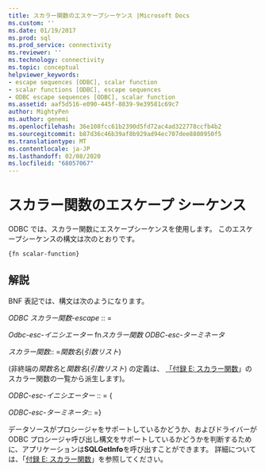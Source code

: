 ```yaml
---
title: スカラー関数のエスケープシーケンス |Microsoft Docs
ms.custom: ''
ms.date: 01/19/2017
ms.prod: sql
ms.prod_service: connectivity
ms.reviewer: ''
ms.technology: connectivity
ms.topic: conceptual
helpviewer_keywords:
- escape sequences [ODBC], scalar function
- scalar functions [ODBC], escape sequences
- ODBC escape sequences [ODBC], scalar function
ms.assetid: aaf5d516-e090-445f-8839-9e39581c69c7
author: MightyPen
ms.author: genemi
ms.openlocfilehash: 36e108fcc61b2390d5fd72ac4ad322778ccfb4b2
ms.sourcegitcommit: b87d36c46b39af8b929ad94ec707dee8800950f5
ms.translationtype: MT
ms.contentlocale: ja-JP
ms.lasthandoff: 02/08/2020
ms.locfileid: "68057067"
---
```

# <a name="scalar-function-escape-sequence"></a>スカラー関数のエスケープ シーケンス
ODBC では、スカラー関数にエスケープシーケンスを使用します。 このエスケープシーケンスの構文は次のとおりです。  
  
```  
{fn scalar-function}  
```  
  
## <a name="remarks"></a>解説  
 BNF 表記では、構文は次のようになります。  
  
 *ODBC スカラー関数-escape* :: =  
  
 *Odbc-esc-イニシエーター* fn*スカラー関数 ODBC-esc-ターミネータ*  
  
 *スカラー関数*:: =*関数名*(*引数リスト*)  
  
 (非終端の*関数名*と*関数名*(*引数リスト*) の定義は、 [「付録 E: スカラー関数](../../../odbc/reference/appendixes/appendix-e-scalar-functions.md)」のスカラー関数の一覧から派生します)。  
  
 *ODBC-esc-イニシエーター* :: = {  
  
 *ODBC-esc-ターミネータ*:: =}  
  
 データソースがプロシージャをサポートしているかどうか、およびドライバーが ODBC プロシージャ呼び出し構文をサポートしているかどうかを判断するために、アプリケーションは**SQLGetInfo**を呼び出すことができます。 詳細については、「[付録 E: スカラー関数](../../../odbc/reference/appendixes/appendix-e-scalar-functions.md)」を参照してください。

